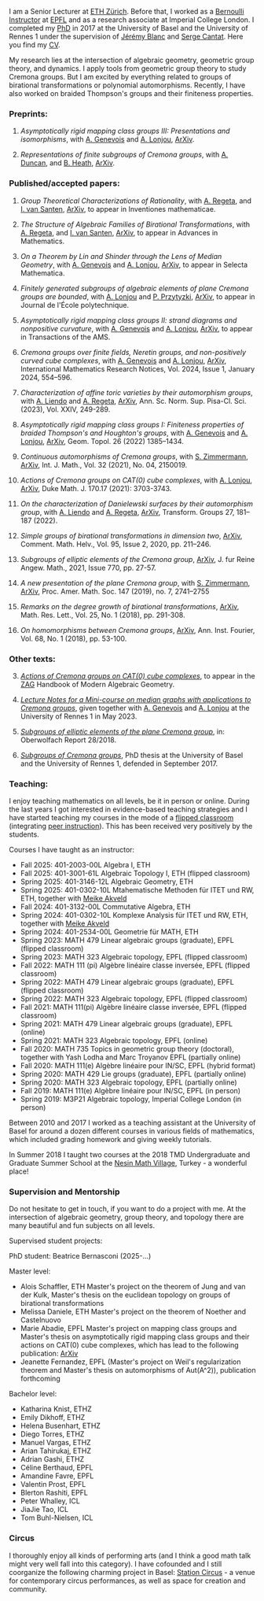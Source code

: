I am a Senior Lecturer at [ETH Zürich](https://ethz.ch). Before that, I worked as a [Bernoulli Instructor](https://www.epfl.ch/schools/sb/research/math/bernoulli-instructors/) at [EPFL](https://www.epfl.ch) and as a research associate at Imperial College London. I completed my [PhD](dissertation_Urech_UB_online.pdf) in 2017 at the University of Basel and the University of Rennes 1 under the supervision of [Jérémy Blanc](https://algebra.dmi.unibas.ch/blanc/) and [Serge Cantat](https://perso.univ-rennes1.fr/serge.cantat/). Here you find my [CV](https://christianurech.github.io/CV_Website_12_23.pdf). 

My research lies at the intersection of algebraic geometry, geometric group theory, and dynamics. I apply tools from geometric group theory to study Cremona groups. But I am excited by everything related to groups of birational transformations or polynomial automorphisms. Recently, I have also worked on braided Thompson's groups and their finiteness properties.
     

### Preprints:
1. _Asymptotically rigid mapping class groups III: Presentations and isomorphisms_, with [A. Genevois](https://sites.google.com/view/agenevois) and [A. Lonjou](https://www.imo.universite-paris-saclay.fr/~lonjou/), [ArXiv](https://arxiv.org/abs/2510.11336).

2. _Representations of finite subgroups of Cremona groups_, with [A. Duncan](https://duncan.math.sc.edu/), and [B. Heath](https://www.jasonbaileyheath.com/), [ArXiv](https://arxiv.org/abs/2507.04474v1).


### Published/accepted papers:
1. _Group Theoretical Characterizations of Rationality_, with [A. Regeta](https://andriyregeta.wixsite.com/homepage), and [I. van Santen](https://algebra.dmi.unibas.ch/vansanten/), [ArXiv](https://arxiv.org/abs/2409.07864), to appear in Inventiones mathematicae.

2. _The Structure of Algebraic Families of Birational Transformations_, with [A. Regeta](https://andriyregeta.wixsite.com/homepage), and [I. van Santen](https://algebra.dmi.unibas.ch/vansanten/), [ArXiv](https://arxiv.org/abs/2409.06475), to appear in Advances in Mathematics.

3. _On a Theorem by Lin and Shinder through the Lens of Median Geometry_, with [A. Genevois](https://sites.google.com/view/agenevois) and [A. Lonjou](https://www.imo.universite-paris-saclay.fr/~lonjou/), [ArXiv](https://arxiv.org/abs/2312.05197), to appear in Selecta Mathematica.

1. _Finitely generated subgroups of algebraic elements of plane Cremona groups are bounded_, with [A. Lonjou](https://www.imo.universite-paris-saclay.fr/~lonjou/) and [P. Przytyzki](https://www.math.mcgill.ca/pprzytyc/), [ArXiv](https://arxiv.org/abs/2307.01334), to appear in Journal de l'École polytechnique.
 
1. _Asymptotically rigid mapping class groups II: strand diagrams and nonpositive curvature_, with [A. Genevois](https://sites.google.com/view/agenevois) and [A. Lonjou](https://www.imo.universite-paris-saclay.fr/~lonjou/), [ArXiv](https://arxiv.org/abs/2110.06721), to appear in Transactions of the AMS.

2.  _Cremona groups over finite fields, Neretin groups, and non-positively curved cube complexes_, with [A. Genevois](https://sites.google.com/view/agenevois) and [A. Lonjou](https://www.imo.universite-paris-saclay.fr/~lonjou/), [ArXiv](https://arxiv.org/abs/2110.14605), International Mathematics Research Notices, Vol. 2024, Issue 1, January 2024, 554–596.

3. _Characterization of affine toric varieties by their automorphism groups_, with [A. Liendo](http://inst-mat.utalca.cl/~aliendo/) and [A. Regeta](https://andriyregeta.wixsite.com/homepage), [ArXiv](https://arxiv.org/abs/1805.03991), Ann. Sc. Norm. Sup. Pisa-Cl. Sci. (2023), Vol. XXIV,  249-289.

4. _Asymptotically rigid mapping class groups I: Finiteness properties of braided Thompson's and Houghton's groups_, with [A. Genevois](https://sites.google.com/view/agenevois) and [A. Lonjou](https://www.imo.universite-paris-saclay.fr/~lonjou/), [ArXiv](https://arxiv.org/abs/2010.07225), Geom. Topol.  26 (2022) 1385–1434.

5. _Continuous automorphisms of Cremona groups_, with [S. Zimmermann](https://math.univ-angers.fr/~zimmermann/), [ArXiv](https://arxiv.org/abs/1909.11050),  Int. J. Math., Vol. 32 (2021), No. 04, 2150019.

6. _Actions of Cremona groups on CAT(0) cube complexes_, with [A. Lonjou](https://www.imo.universite-paris-saclay.fr/~lonjou/), [ArXiv](https://arxiv.org/abs/2001.00783,), Duke Math. J. 170.17 (2021): 3703-3743.

7. _On the characterization of Danielewski surfaces by their automorphism group_, with [A. Liendo](http://inst-mat.utalca.cl/~aliendo/) and [A. Regeta](https://andriyregeta.wixsite.com/homepage), [ArXiv](https://arxiv.org/abs/1905.00423), Transform. Groups 27, 181–187 (2022).

8. _Simple groups of birational transformations in dimension two_,  [ArXiv](https://arxiv.org/abs/1802.09258), Comment. Math. Helv., Vol. 95, Issue 2, 2020, pp. 211–246.

9. _Subgroups of elliptic elements of the Cremona group_, [ArXiv](https://arxiv.org/abs/1802.08485), J. fur Reine Angew. Math., 2021, Issue 770, pp. 27-57.

10. _A new presentation of the plane Cremona group_, with [S. Zimmermann](https://math.univ-angers.fr/~zimmermann/), [ArXiv](https://arxiv.org/abs/1802.02735), Proc. Amer. Math. Soc.  147  (2019),  no. 7, 2741–2755

11.  _Remarks on the degree growth of birational transformations_, [ArXiv](https://arxiv.org/abs/1802.02735), Math. Res. Lett., Vol. 25, No. 1 (2018), pp. 291-308.

12. _On homomorphisms between Cremona groups_, [ArXiv](https://arxiv.org/abs/1603.03294), Ann. Inst. Fourier, Vol. 68, No. 1 (2018), pp. 53-100.

### Other texts:
3. [_Actions of Cremona groups on CAT(0) cube complexes_](https://christianurech.github.io/ZAG_Volume_URECH.pdf), to appear in the [ZAG](https://www.maths.ed.ac.uk/cheltsov/zag/) Handbook of Modern Algebraic Geometry.

1. [_Lecture Notes for a Mini-course on median graphs with applications to Cremona groups_](https://christianurech.github.io/Mini-course_Rennes_vf.pdf
), given together with [A. Genevois](https://sites.google.com/view/agenevois) and [A. Lonjou](https://www.imo.universite-paris-saclay.fr/~lonjou/) at the University of Rennes 1 in May 2023.

2. [_Subgroups of elliptic elements of the plane Cremona group_](https://christianurech.github.io/owr-urech.pdf), in: Oberwolfach Report 28/2018.

3. [_Subgroups of Cremona groups_](https://christianurech.github.io/dissertation_Urech_UB_online.pdf), PhD thesis at the University of Basel and the University of Rennes 1, defended in September 2017.




### Teaching:
I enjoy teaching mathematics on all levels, be it in person or online. During the last years I got interested in evidence-based teaching strategies and I have started teaching my courses in the mode of a [flipped classroom](https://en.wikipedia.org/wiki/Flipped_classroom) (integrating [peer instruction](https://en.wikipedia.org/wiki/Peer_instruction)). This has been received very positively by the students. 

Courses I have taught as an instructor:

- Fall 2025: 401-2003-00L Algebra I, ETH
- Fall 2025: 401-3001-61L Algebraic Topology I, ETH (flipped classroom)
- Spring 2025: 401-3146-12L Algebraic Geometry, ETH
- Spring 2025: 401-0302-10L Mtahematische Methoden für ITET und RW, ETH, together with [Meike Akveld](https://people.math.ethz.ch/~akveld/)
- Fall 2024: 401-3132-00L Commutative Algebra, ETH
- Spring 2024: 401-0302-10L Komplexe Analysis für ITET und RW, ETH, together with [Meike Akveld](https://people.math.ethz.ch/~akveld/)
- Spring 2024: 401-2534-00L Geometrie für MATH, ETH
- Spring 2023: MATH 479 Linear algebraic groups (graduate), EPFL (flipped classroom)
- Spring 2023: MATH 323 Algebraic topology, EPFL (flipped classroom)
- Fall 2022: MATH 111 (pi) Algèbre linéaire classe inversée, EPFL (flipped classroom)
- Spring 2022: MATH 479 Linear algebraic groups (graduate), EPFL (flipped classroom)
- Spring 2022: MATH 323 Algebraic topology, EPFL (flipped classroom)
- Fall 2021: MATH 111(pi) Algèbre linéaire classe inversée, EPFL (flipped classroom)
- Spring 2021: MATH 479 Linear algebraic groups (graduate), EPFL (online)
- Spring 2021: MATH 323 Algebraic topology, EPFL (online)
- Fall 2020: MATH 735 Topics in geometric group theory (doctoral), together with Yash Lodha and Marc Troyanov EPFL	(partially online)
- Fall 2020: MATH 111(e) Algèbre linéaire pour IN/SC,  EPFL (hybrid format)
- Spring 2020: MATH 429 Lie groups (graduate), EPFL (partially online)
- Spring 2020: MATH 323 Algebraic topology, EPFL (partially online)
- Fall 2019: MATH 111(e) Algèbre linéaire pour IN/SC,  EPFL (in person)
- Spring 2019: M3P21 Algebraic topology, Imperial College London (in person)

Between 2010 and 2017 I worked as a teaching assistant at the University of Basel for around a dozen different courses in various fields of mathematics, which included grading homework and giving weekly tutorials.

In Summer 2018 I taught two courses at the 2018 TMD Undergraduate and Graduate Summer School at the [Nesin Math Village](https://nesinkoyleri.org/en/nesin-villages/), Turkey - a wonderful place!



### Supervision and Mentorship
Do not hesitate to get in touch, if you want to do a project with me. At the intersection of algebraic geometry, group theory, and topology there are many beautiful and fun subjects on all levels. 

Supervised student projects:

PhD student: Beatrice Bernasconi (2025-...)

Master level:
- Alois Schaffler, ETH Master's project on the theorem of Jung and van der Kulk, Master's thesis on the euclidean topology on groups of birational transformations
- Melissa Daniele, ETH Master's project on the theorem of Noether and Castelnuovo
- Marie Abadie, EPFL Master's project on mapping class groups and Master's thesis on asymptotically rigid mapping class groups and their actions on CAT(0) cube complexes, which has lead to the following publication: [ArXiv](https://arxiv.org/abs/2401.11557)
- Jeanette Fernandez, EPFL (Master's project on Weil's regularization theorem and Master's thesis on automorphisms of Aut(A^2)), publication forthcoming


Bachelor level: 
- Katharina Knist, ETHZ
- Emily Dikhoff, ETHZ
- Helena Busenhart, ETHZ
- Diego Torres, ETHZ
- Manuel Vargas, ETHZ
- Arian Tahirukaj, ETHZ
- Adrian Gashi, ETHZ
- Céline Berthaud, EPFL
- Amandine Favre, EPFL 
- Valentin Prost, EPFL 
- Blerton Rashiti, EPFL 
- Peter Whalley, ICL 
- JiaJie Tao, ICL 
- Tom Buhl-Nielsen, ICL 


### Circus

I thoroughly enjoy all kinds of performing arts (and I think a good math talk might very well fall into this category). I have cofounded and I still coorganize the following charming project in Basel: [Station Circus](https://www.stationcircus.ch) - a venue for contemporary circus performances, as well as space for creation and community.

<!---
Markdown is a lightweight and easy-to-use syntax for styling your writing. It includes conventions for

```markdown
Syntax highlighted code block

# Header 1
## Header 2
### Header 3

- Bulleted
- List

1. Numbered
2. List

**Bold** and _Italic_ and `Code` text

[Link](url) and ![Image](src)
```

For more details see [GitHub Flavored Markdown](https://guides.github.com/features/mastering-markdown/).

### Jekyll Themes

Your Pages site will use the layout and styles from the Jekyll theme you have selected in your [repository settings](https://github.com/christianurech/christianurech.github.io/settings/pages). The name of this theme is saved in the Jekyll `_config.yml` configuration file.

### Support or Contact

Having trouble with Pages? Check out our [documentation](https://docs.github.com/categories/github-pages-basics/) or [contact support](https://support.github.com/contact) and we’ll help you sort it out.
--->
